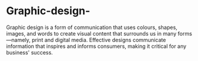 # Graphic-design-
Graphic design is a form of communication that uses colours, shapes, images, and words to create visual content that surrounds us in many forms—namely, print and digital media. Effective designs communicate information that inspires and informs consumers, making it critical for any business' success.
